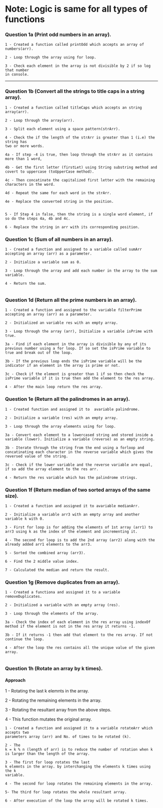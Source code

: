 # Note: Logic is same for all types of functions

### Question 1a (Print odd numbers in an array).

```
1 - Created a function called printOdd which accepts an array of numbers(arr).

2 - Loop through the array using for loop.

3 - Check each element in the array is not divisible by 2 if so log that number
in console.
```

---

### Question 1b (Convert all the strings to title caps in a string array).

```
1 - Created a function called titleCaps which accepts an string array(arr).

2 - Loop through the array(arr).

3 - Split each element using a space pattern(strArr).

4 - Check the if the length of the strArr is greater than 1 (i.e) the string has
two or more words.

4a - If step -4 is true, then loop through the strArr as it contains more than 1 word,

4b - Get the first letter (firstLet) using String substring method and covert to uppercase (toUpperCase method).

4c - Then concatinate the capitalized first letter with the remaining characters in the word.

4d - Repeat the same for each word in the strArr.

4e - Replace the converted string in the position.


5 - If Step 4 in false, then the string is a single word element, if so do the steps 4a, 4b and 4c.

6 - Replace the string in arr with its corresponding position.

```

### Question 1c (Sum of all numbers in an array).

```
1 - Created a function and assigned to a variable called sumArr accepting an array (arr) as a parameter.

2 - Initialize a variable sum as 0.

3 - Loop through the array and add each number in the array to the sum variable.

4 - Return the sum.


```

### Question 1d (Return all the prime numbers in an array).

```
1 - Created a function and assigned to the variable filterPrime accepting an array (arr) as a parameter.

2 - Initialized an variable res with an empty array.

3 - Loop through the array (arr), Initialize a variable isPrime with true.

3a - Find if each element in the array is divisible by any of its previous number using a for loop. If so set the isPrime variable to true and break out of the loop.

3b - If the previous loop ends the isPrime variable will be the indicator if an element in the array is prime or not.

3c - Check if the element is greater than 1 if so then check the isPrime variable if it is true then add the element to the res array.

4 - After the main loop return the res array.

```

### Question 1e (Return all the palindromes in an array).

```
1 - Created function and assigned it to  avariable palindrome.

2 - Initialize a variable (res) with an empty array.

3 - Loop through the array elements using for loop.

3a - Convert each element to a lowercased string and stored inside a variable (lower). Initialize a variable (reverse) as an empty string.

3b - Iterate through the string from the end using a forloop and concatinating each character in the reverse variable which gives the reversed value of the string.

3c - Check if the lower variable and the reverse variable are equal, if so add the array element to the res arr.

4 - Return the res variable which has the palindrome strings.

```

### Question 1f (Return median of two sorted arrays of the same size).

```
1 - Created a function and assigned it to avariable medianArr.

2 - Initialize a variable arr3 with an empty array and another variable k with 0.

3 - First for loop is for adding the elements of 1st array (arr1) to arr3 using k as the index of the element and incrementing it.

4 - The second for loop is to add the 2nd array (arr2) along with the already added arr1 elements to the arr3.

5 - Sorted the combined array (arr3).

6 - Find the 2 middle value index.

7 - Calculated the median and return the result.

```

### Question 1g (Remove duplicates from an array).

```
1 - Created a functiona and assigned it to a variable removeDuplicates.

2 - Initialized a variable with an empty array (res).

3 - Loop through the elements of the array.

3a - Check the index of each element in the res array using indexOf method if the element is not in the res array it returns -1.

3b - If it returns -1 then add that element to the res array. If not continue the loop.

4 - After the loop the res contains all the unique value of the given array.


```

### Question 1h (Rotate an array by k times).

#### Approach

1 - Rotating the last k elemnts in the array.

2 - Rotating the remaining elements in the array.

3 - Rotating the resultant array from the above steps.

4 - This function mutates the original array.

```
1 - Created a function and assigned it to a variable rotateArr which accepts two
parameters array (arr) and No. of times to be rotated (k).

2 - The
k = k % n (length of arr) is to reduce the number of rotation when k is larger than the length of the array.

3 - The first for loop rotates the last
k elemnts in the array. by interchanging the elements k times using the k
variable. 

4 - The second for loop rotates the remaining elements in the array. 

5- The third for loop rotates the whole resultant array. 

6 - After execution of the loop the array will be rotated k times.
```
